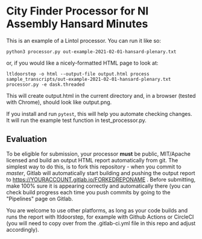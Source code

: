 # City Finder Processor for NI Assembly Hansard Minutes

This is an example of a Lintol processor. You can run it like so:

    python3 processor.py out-example-2021-02-01-hansard-plenary.txt

or, if you would like a nicely-formatted HTML page to look at:

    ltldoorstep -o html --output-file output.html process sample_transcripts/out-example-2021-02-01-hansard-plenary.txt processor.py -e dask.threaded

This will create output.html in the current directory and, in a browser (tested with Chrome), should look like output.png.

If you install and run `pytest`, this will help you automate checking changes. It will run the example test function in test_processor.py.

## Evaluation

To be eligible for submission, your processor **must** be public, MIT/Apache licensed and build an output HTML report automatically from git.
The simplest way to do this, is to fork this repository - when you commit to _master_, Gitlab will automatically start building and pushing the output report to
https://YOURACCOUNT.gitlab.io/FORKEDREPONAME . Before submitting, make 100% sure it is appearing correctly and automatically there (you can check
build progress each time you push commits by going to the "Pipelines" page on Gitlab.

You are welcome to use other platforms, as long as your code builds and runs the report with ltldoorstep, for example with Github Actions or CircleCI
(you will need to copy over from the .gitlab-ci.yml file in this repo and adjust accordingly).
